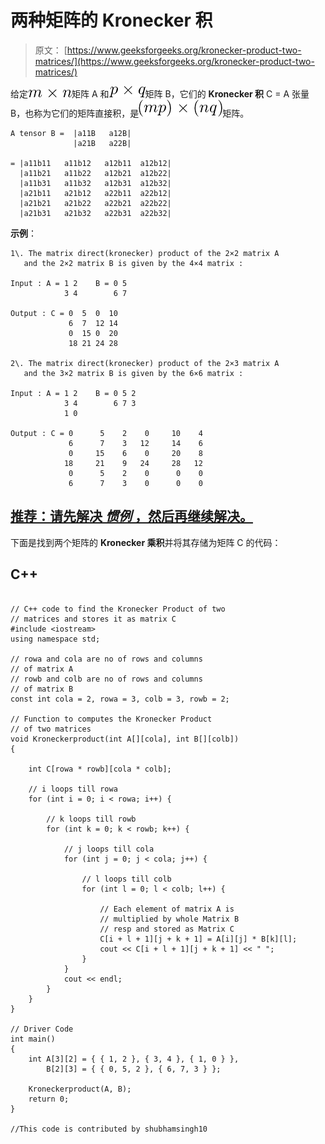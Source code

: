 # 两种矩阵的 Kronecker 积

> 原文： [https://www.geeksforgeeks.org/kronecker-product-two-matrices/](https://www.geeksforgeeks.org/kronecker-product-two-matrices/)

给定![ {m}\times{n} ](img/646383c1c1d3e56211ea5189e9a9655c.png "Rendered by QuickLaTeX.com")矩阵 A 和![ {p}\times{q} ](img/9b77cf5d1051468ea87d453b0b485bfd.png "Rendered by QuickLaTeX.com")矩阵 B，它们的 **Kronecker 积** C = A 张量 B，也称为它们的矩阵直接积，是![ {(mp)}\times{(nq)} ](img/86f9658d08aebdd99bb1bf0f7b1c0951.png "Rendered by QuickLaTeX.com")矩阵。

```
A tensor B =  |a11B   a12B|
              |a21B   a22B|

= |a11b11   a11b12   a12b11  a12b12|
  |a11b21   a11b22   a12b21  a12b22| 
  |a11b31   a11b32   a12b31  a12b32|
  |a21b11   a21b12   a22b11  a22b12|
  |a21b21   a21b22   a22b21  a22b22|
  |a21b31   a21b32   a22b31  a22b32|

```

**示例**：

```
1\. The matrix direct(kronecker) product of the 2×2 matrix A 
   and the 2×2 matrix B is given by the 4×4 matrix :

Input : A = 1 2    B = 0 5
            3 4        6 7

Output : C = 0  5  0  10
             6  7  12 14
             0  15 0  20
             18 21 24 28

2\. The matrix direct(kronecker) product of the 2×3 matrix A 
   and the 3×2 matrix B is given by the 6×6 matrix :

Input : A = 1 2    B = 0 5 2
            3 4        6 7 3
            1 0

Output : C = 0      5    2    0     10    4    
             6      7    3   12     14    6    
             0     15    6    0     20    8    
            18     21    9   24     28   12    
             0      5    2    0      0    0    
             6      7    3    0      0    0    

```

## [推荐：请先解决 ***惯例*** ，然后再继续解决。](https://practice.geeksforgeeks.org/problems/kronecker-product/0)

下面是找到两个矩阵的 **Kronecker 乘积**并将其存储为矩阵 C 的代码：

## C++ 

```

// C++ code to find the Kronecker Product of two 
// matrices and stores it as matrix C 
#include <iostream> 
using namespace std; 

// rowa and cola are no of rows and columns 
// of matrix A 
// rowb and colb are no of rows and columns 
// of matrix B 
const int cola = 2, rowa = 3, colb = 3, rowb = 2; 

// Function to computes the Kronecker Product 
// of two matrices 
void Kroneckerproduct(int A[][cola], int B[][colb]) 
{ 

    int C[rowa * rowb][cola * colb]; 

    // i loops till rowa 
    for (int i = 0; i < rowa; i++) { 

        // k loops till rowb 
        for (int k = 0; k < rowb; k++) { 

            // j loops till cola 
            for (int j = 0; j < cola; j++) { 

                // l loops till colb 
                for (int l = 0; l < colb; l++) { 

                    // Each element of matrix A is 
                    // multiplied by whole Matrix B 
                    // resp and stored as Matrix C 
                    C[i + l + 1][j + k + 1] = A[i][j] * B[k][l]; 
                    cout << C[i + l + 1][j + k + 1] << " "; 
                } 
            } 
            cout << endl; 
        } 
    } 
} 

// Driver Code 
int main() 
{ 
    int A[3][2] = { { 1, 2 }, { 3, 4 }, { 1, 0 } }, 
        B[2][3] = { { 0, 5, 2 }, { 6, 7, 3 } }; 

    Kroneckerproduct(A, B); 
    return 0; 
} 

//This code is contributed by shubhamsingh10 

```